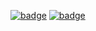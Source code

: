 [![badge](https://img.shields.io/github/workflow/status/kinbei/LuaWindowsBinaries/BuildLatestVersion?style=flat-square&logo=GitHub)](https://github.com/kinbei/LuaWindowsBinaries/actions/workflows/build_latest_version.yml)
[![badge](https://img.shields.io/github/v/release/kinbei/LuaWindowsBinaries?style=flat-square&logo=GitHub)](https://github.com/kinbei/LuaWindowsBinaries/releases/download/main/Lua.zip)

